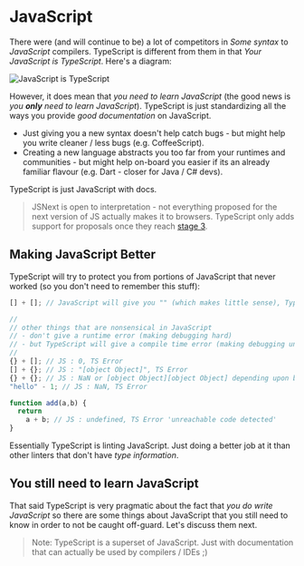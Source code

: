 # JavaScript

There were \(and will continue to be\) a lot of competitors in _Some syntax_ to _JavaScript_ compilers. TypeScript is different from them in that _Your JavaScript is TypeScript_. Here's a diagram:

![JavaScript is TypeScript](https://raw.githubusercontent.com/basarat/typescript-book/master/images/venn.png)

However, it does mean that _you need to learn JavaScript_ \(the good news is _you **only** need to learn JavaScript_\). TypeScript is just standardizing all the ways you provide _good documentation_ on JavaScript.

* Just giving you a new syntax doesn't help catch bugs - but might help you write cleaner / less bugs \(e.g. CoffeeScript\).
* Creating a new language abstracts you too far from your runtimes and communities - but might help on-board you easier if its an already familiar flavour \(e.g. Dart - closer for Java / C\# devs\).

TypeScript is just JavaScript with docs.

> JSNext is open to interpretation - not everything proposed for the next version of JS actually makes it to browsers. TypeScript only adds support for proposals once they reach [stage 3](https://tc39.es/process-document/).

## Making JavaScript Better

TypeScript will try to protect you from portions of JavaScript that never worked \(so you don't need to remember this stuff\):

```typescript
[] + []; // JavaScript will give you "" (which makes little sense), TypeScript will error

//
// other things that are nonsensical in JavaScript
// - don't give a runtime error (making debugging hard)
// - but TypeScript will give a compile time error (making debugging unnecessary)
//
{} + []; // JS : 0, TS Error
[] + {}; // JS : "[object Object]", TS Error
{} + {}; // JS : NaN or [object Object][object Object] depending upon browser, TS Error
"hello" - 1; // JS : NaN, TS Error

function add(a,b) {
  return
    a + b; // JS : undefined, TS Error 'unreachable code detected'
}
```

Essentially TypeScript is linting JavaScript. Just doing a better job at it than other linters that don't have _type information_.

## You still need to learn JavaScript

That said TypeScript is very pragmatic about the fact that _you do write JavaScript_ so there are some things about JavaScript that you still need to know in order to not be caught off-guard. Let's discuss them next.

> Note: TypeScript is a superset of JavaScript. Just with documentation that can actually be used by compilers / IDEs ;\)


